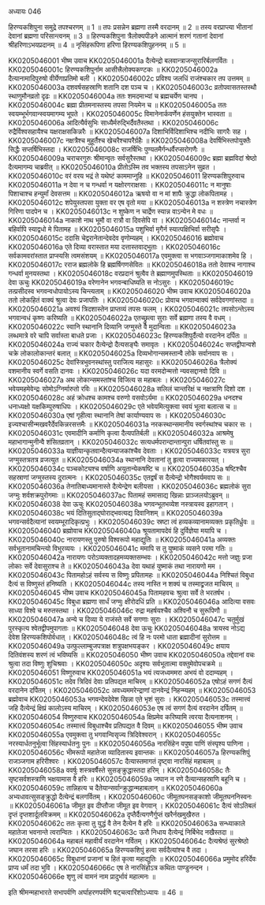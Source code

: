 अध्यायः 046

हिरण्यकशिपुना समुद्रे तपश्चरणम् ॥ 1 ॥ तपः प्रसन्नेन ब्रह्मणा तस्मै वरदानम् ॥ 2 ॥ तस्य वरप्राप्त्या भीतानां देवानां ब्रह्मणा परिसान्त्वनम् ॥ 3 ॥ हिरण्यकशिपुना त्रैलोक्यपीडने आत्मानं शरणं गतानां देवानां श्रीहरिणाऽभयप्रदानम् ॥ 4 ॥ नृसिंहरूपिणा हरिणा हिरण्यकशिपुहननम् ॥ 5 ॥
	
KK0205046001	भीष्म उवाच 
KK0205046001a	दैत्येन्द्रो बलवान्त्राजन्सुरारिर्बलगर्वितः ।
KK0205046001c	हिरण्यकशिपुर्नाम आसीत्त्रैलोक्यकण्टकः ॥
KK0205046002a	दैत्यानामादिपुरुषो वीर्येणाप्रतिमो बली ।
KK0205046002c	प्रविश्य जलधिं राजंश्चकार तप उत्तमम् ॥
KK0205046003a	दशवर्षसहस्राणि शतानि दश पञ्च च ।
KK0205046003c	व्रतोपवासतस्तस्थौ स्थाणुमौनव्रतो दृढः ॥
KK0205046004a	ततः शमदमाभ्यां च ब्रह्मचर्येण चानघ ।
KK0205046004c	ब्रह्मा प्रीतमनास्तस्य तपसा नियमेन च ॥
KK0205046005a	ततः स्वयम्भूर्भगवान्स्वयमागम्य भूपते ।
KK0205046005c	विमानेनार्कवर्णेन हंसयुक्तेन भास्वता ॥
KK0205046006a	आदित्यैर्वसुभिः साध्यैर्मरुद्भिर्दैवतैस्तथा ।
KK0205046006c	रुद्रैर्विश्वसहायैश्च यक्षराक्षसकिन्नरैः ॥
KK0205046007a	दिशाभिर्विदिशाभिश्च नदीभिः सागरैः सह ।
KK0205046007c	नक्षत्रैश्च मुहूर्तैश्च खेचरैश्चापरैर्ग्रहैः ॥
KK0205046008a	देवर्षिभिस्तपोयुक्तैः सिद्धैः सप्तर्षिभिस्तदा ।
KK0205046008c	राजर्षिभिः पुण्यतमैर्गन्धर्वैरप्सरोगणैः ॥
KK0205046009a	चराचरगुरुः श्रीमान्वृतः सर्वसुरैस्तथा ।
KK0205046009c	ब्रह्मा ब्रह्मविदां श्रेष्ठो दैत्यमागम्य चाब्रवीत् ॥
KK0205046010a	प्रीतोऽस्मि तव भक्तस्य तपसाऽनेन सुव्रत ।
KK0205046010c	वरं वरय भद्रं ते यथेष्टं काममाप्नुहि ॥
KK0205046011	हिरण्यकशिपुरुवाच 
KK0205046011a	न देवा न च गन्धर्वा न यक्षोरगराक्षसाः ।
KK0205046011c	न मानुषाः पिशाचाश्च हन्युर्मां देवसत्तम ॥
KK0205046012a	ऋषयो वा न मां शापैः क्रुद्धा लोकपितामह ।
KK0205046012c	शपेयुस्तपसा युक्ता वर एष वृतो मया ॥
KK0205046013a	न शस्त्रेण नचास्त्रेण गिरिणा पादपेन च ।
KK0205046013c	न शुष्केण न चार्द्रेण स्यान्न वाऽन्येन मे वधः ॥
KK0205046014a	नाकाशे नाथ भूमौ वा रात्रौ वा दिवसेपि वा ।
KK0205046014c	नान्तर्वा न बहिर्वापि स्याद्वधो मे पितामह ॥
KK0205046015a	पशुभिर्वा मृगैर्न स्यात्पक्षिभिर्वा सरीसृपैः ।
KK0205046015c	ददासि चेद्वरानेतान्देवदेव वृणोम्यहम् । 
KK0205046016	ब्रह्मोवाच 
KK0205046016a	एते दिव्या वरास्तात मया दत्तास्तवाद्भुताः  ।
KK0205046016c	सर्वकामवरांस्तात प्राप्स्यसि त्वमसंशयम्  ॥ 
KK0205046017a	एवमुक्त्वा स भगवाञ्जगामाकाशमेव हि । 
KK0205046017c	रराज ब्रह्मलोके हि ब्रह्मर्षिगणसेवितः ॥ 
KK0205046018a	ततो देवाश्च नागाश्च गन्धर्वा मुनयस्तथा ।
KK0205046018c	वरप्रदानं श्रुत्वैव ते ब्रह्माणमुपस्थिताः ॥ 
KK0205046019	देवा ऊचुः 
KK0205046019a	वरेणानेन भगवन्बाधिष्यति स नोऽसुरः ।
KK0205046019c	तत्प्रसीदस्व भगवन्वधोपायोऽस्य चिन्त्यताम् ॥
KK0205046020	भीष्म उवाच 
KK0205046020a	ततो लोकहितं वाक्यं श्रुत्वा देवः प्रजापतिः ।
KK0205046020c	प्रोवाच भगवान्वाक्यं सर्वदेवगणांस्तदा ॥
KK0205046021a	अवश्यं त्रिदशास्तेन प्राप्तव्यं तपसः फलम् ।
KK0205046021c	तपसोऽन्तेऽस्य भगवान्वधं कृष्णः करिष्यति ॥
KK0205046022a	एतच्छ्रुत्वा सुराः सर्वे ब्रह्मणा तस्य वै वधम् ।
KK0205046022c	स्वानि स्थानानि दिव्यानि जग्मुस्ते वै मुदान्विताः ॥
KK0205046023a	लब्धमात्रे वरे चापि सर्वास्ता बाधते प्रजाः ।
KK0205046023c	हिरण्यकशिपुर्दैत्यो वरदानेन दर्पितः ॥
KK0205046024a	राज्यं चकार दैत्येन्द्रो दैत्यसङ्घैः समावृतः ।
KK0205046024c	सप्तद्वीपान्वशे चक्रे लोकालोकान्तरं बलात् ॥
KK0205046025a	दिव्यभोगान्समस्तान्वै लोके सर्वानवाप सः ।
KK0205046025c	देवांस्त्रिभुवनस्थांस्तु पराजित्य महासुरः ॥
KK0205046026a	त्रैलोक्यं वशमानीय स्वर्गे वसति दानवः ।
KK0205046026c	यदा वरमदोन्मत्तो न्यवसद्दानवो दिवि ॥
KK0205046027a	अथ लोकान्समस्तांश्च विजित्य स महाबलः ।
KK0205046027c	भवेयमहमेवेन्द्रः सोमोऽग्निर्मारुतो रविः ॥
KK0205046028a	सलिलं चान्तरिक्षं च नक्षत्राणि दिशो दश ।
KK0205046028c	अहं क्रोधश्च कामश्च वरुणो वसवोऽर्यमा ॥
KK0205046029a	धनदश्च धनाध्यक्षो यक्षकिम्पुरुषाधिपः ।
KK0205046029c	एते भवेयमित्युक्त्वा स्वयं भूत्वा बलात्स च ॥
KK0205046030a	एषां गृहीत्वा स्थानानि तेषां कार्याण्यवाप सः ।
KK0205046030c	इज्यश्चासीन्मखवरैर्देवकिन्नरसत्तमैः ॥
KK0205046031a	नरकस्थान्समानीय स्वर्गस्थांश्च चकार सः ।
KK0205046031c	एवमादीनि कर्माणि कृत्वा दैत्यपतिर्बली ॥
KK0205046032a	आश्रमेषु महाभागान्मुनीन्वै शंसितव्रतान् ।
KK0205046032c	सत्यधर्मपरान्दान्तान्पुरा धर्षितवांस्तु सः ॥
KK0205046033a	याज्ञीयान्कृतवान्दैत्यन्याजकांश्चैव देवताः ।
KK0205046033c	यत्रयत्र सुरा जग्मुस्तत्रतत्र व्रजत्युत ॥
KK0205046034a	स्थानानि देवतानां तु हृत्वा राज्यमकारयत् ।
KK0205046034c	पञ्चकोट्यश्च वर्षाणि अयुतान्येकषष्टि च ॥
KK0205046035a	षष्टिश्चैव सहस्राणां जग्मुस्तस्य दुरात्मनः ।
KK0205046035c	एतद्वर्षं स दैत्येन्द्रो भोगैश्वर्यमवाप सः ॥
KK0205046036a	तेनातिबाध्यमानास्ते दैत्येन्द्रेण बलीयसा ।
KK0205046036c	ब्रह्मलोकं सुरा जग्मुः शर्वशक्रपुरोगमाः ॥
KK0205046037ac	पितामहं समासाद्य खिन्नाः प्राञ्जलयोऽब्रुवन् ॥
KK0205046038	देवा ऊचुः 
KK0205046038a	भगवन्भूतभव्येश नस्त्रायस्व इहागतान् ।
KK0205046038c	भयं दितिसुताद्घोराद्भवत्यद्य दिवानिशम् ॥
KK0205046039a	भगवन्सर्वदैत्यानां स्वयम्भूरादिकृत्प्रभुः ।
KK0205046039c	स्रष्टा त्वं हव्यकव्यानामव्यक्तः प्रकृतिर्ध्रुवः ॥
KK0205046040	ब्रह्मोवाच 
KK0205046040a	श्रूयतामापदेवं हि दुर्विज्ञेया मयापि च ।
KK0205046040c	नारायणस्तु पुरुषो विश्वरूपो महाद्युतिः ॥
KK0205046041a	अव्यक्तः सर्वभूतानामचिन्त्यो विभुरव्ययः ।
KK0205046041c	ममापि स तु युष्माकं व्यसने परमा गतिः ॥
KK0205046042a	नारायणः परोऽव्यक्तादहमव्यक्तसम्भवः ।
KK0205046042c	मत्तो जज्ञुः प्रजा लोकाः सर्वे देवासुराश्च ते ॥
KK0205046043a	देवा यथाहं युष्माकं तथा नारायणो मम ।
KK0205046043c	पितामहोऽहं सर्वस्य स विष्णुः प्रपितामहः ॥
KK0205046044a	निश्चितं विबुधा दैत्यं स विष्णुस्तं हनिष्यति ।
KK0205046044c	तस्य नास्ति न शक्यं च तस्माद्व्रजत माचिरम् ॥
KK0205046045	भीष्म उवाच 
KK0205046045a	पितामहवचः श्रुत्वा सर्वे ते भरतर्षभ ।
KK0205046045c	विबुधा ब्रह्मणा सार्धं जग्मुः क्षीरोदधिं प्रति ॥
KK0205046046a	आदित्या वसवः साध्या विश्वे च मरुतस्तथा ।
KK0205046046c	रुद्रा महर्षयश्चैव अश्विनौ च सुरूपिणौ ॥
KK0205046047a	अन्ये च दिव्या ये राजंस्ते सर्वे सगणाः सुराः ।
KK0205046047c	चतुर्मुखं पुरस्कृत्य श्वेतद्वीपमुपागताः ॥
KK0205046048	देवा ऊचुः 
KK0205046048a	त्रायस्व नोऽद्य देवेश हिरण्यकशिपोर्वधात् ।
KK0205046048c	त्वं हि नः परमो धाता ब्रह्मादीनां सुरोत्तम ॥
KK0205046049a	उत्फुल्लाम्बुजपत्राक्ष शत्रुपक्षभयङ्कर ।
KK0205046049c	क्षयाय दितिवंशस्य शरणं त्वं भविष्यसि ॥
KK0205046050	भीष्ण उवाच 
KK0205046050a	तद्देवानां वचः श्रुत्वा तदा विष्णुः शुचिश्रवाः ।
KK0205046050c	अदृश्यः सर्वभूतात्मा वक्तुमेवोपचक्रमे ॥
KK0205046051	विष्णुरुवाच 
KK0205046051a	भयं त्यजध्वममरा अभयं वो ददाम्यहम् ।
KK0205046051c	तदेव त्रिदिवं देवाः प्रतिपद्यत माचिरम् ॥
KK0205046052a	एषोऽहं सगणं दैत्यं वरदानेन दर्पितम् ।
KK0205046052c	अवध्यममरेन्द्राणां दानवेन्द्रं निहन्म्यहम् ॥ 
KK0205046053	ब्रह्मोवाच 
KK0205046053a	भगवन्देवदेवेश खिन्ना एते भृशं सुराः ।
KK0205046053c	तस्मात्त्वं जहि दैत्येन्द्रं क्षिप्रं कालोऽस्य माचिरम् ।
KK0205046053e	एष त्वं सगणं दैत्यं वरदानेन दर्पितम् ॥
KK0205046054	विष्णुरुवाच 
KK0205046054a	क्षिप्रमेव करिष्यामि त्वरया दैत्यनाशनम् ।
KK0205046054c	तस्मात्त्वं विबुधाश्चैव प्रतिपद्यत वै दिवम् ॥
KK0205046055	भीष्म उवाच 
KK0205046055a	एवमुक्त्वा तु भगवान्विसृज्य त्रिदिवेश्वरान् ।
KK0205046055c	नरस्यार्धतनुर्भूत्वा सिंहस्यार्धतनुः पुनः ॥
KK0205046056a	नारसिंहेन वपुषा पाणिं संस्पृश्य पाणिना ।
KK0205046056c	भीमरूपो महातेजा व्यादितास्य इवान्तकः ॥
KK0205046057a	हिरण्यकशिपुं राजञ्जगाम हरिरीश्वरः ।
KK0205046057c	दैत्यास्तमागतं दृष्ट्वा नारसिंहं महाबलम् ॥
KK0205046058a	ववर्षुः शस्त्रवर्षैस्ते सुसङ्क्रुद्धास्तदा हरिम् ।
KK0205046058c	तैः सृष्टसर्वशस्त्राणि भक्षयामास वै हरिः ॥
KK0205046059a	जघान न रणे दैत्यान्सहस्राणि बहूनि च ।
KK0205046059c	तान्निहत्य च दैतेयान्सर्वान्क्रुद्धान्महाबलान् ॥
KK0205046060a	अभ्यधावत्सुसङ्क्रुद्धो दैत्येन्द्रं बलगर्वितम् ।
KK0205046060c	जीमूतघनसङ्काशो जीमूतघननिस्वनः ॥
KK0205046061a	जीमूत इव दीप्तौजा जीमूत इव वेगवान् ।
KK0205046061c	दैत्यं सोऽतिबलं दृप्तं दृप्तशार्दूलविक्रमम् ॥
KK0205046062a	दृप्तैर्दैत्यगणैर्गुप्तं खरैर्नखमुखैरुत ।
KK0205046062c	ततः कृत्वा तु युद्धं वै तेन दैत्येन वै हरिः ॥
KK0205046063a	सन्ध्याकाले महातेजा भवनान्ते त्वरान्वितः ।
KK0205046063c	ऊरौ निधाय दैत्येन्द्रं निर्बिभेद नखैस्तदा ॥
KK0205046064a	महाबलं महावीर्यं वरदानेन गर्वितम् ।
KK0205046064c	दैत्यश्रेष्ठं सुरश्रेष्ठो जघान तरसा हरिः ॥
KK0205046065a	हिरण्यकशिपुं हत्वा सर्वदैत्यांश्च वै तदा ।
KK0205046065c	विबुधानां प्रजानां च हितं कृत्वा महाद्युतिः ॥
KK0205046066a	प्रमुमोद हरिर्देवः प्राप्य धर्मं तदा भुवि ।
KK0205046066c	एष ते नारसिंहोऽत्र कथितः पाण्डुनन्दन ।
KK0205046066e	शृणु त्वं वामनं नाम प्रादुर्भावं महात्मनः ॥ 

इति श्रीमन्महाभारते सभापर्वणि अर्घाहरणपर्वणि षट्चत्वारिंशोऽध्यायः ॥ 46 ॥
